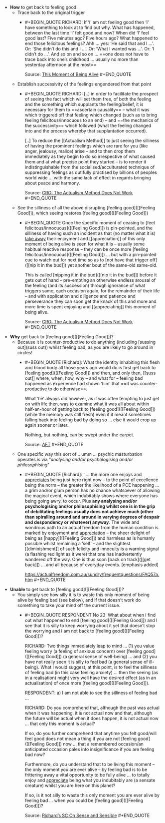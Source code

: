 - **How** to get back to feeling good:
	- Trace back to the original trigger
		- #+BEGIN_QUOTE
		  RICHARD: If ‘I’ am not feeling good then ‘I’ have something to look at to find out why. What has happened, between the last time ‘I’ felt good and now? When did ‘I’ feel good last? Five minutes ago? Five hours ago? What happened to end those felicitous feelings? Ahh ... yes: ‘He said that and I ...’. Or: ‘She didn’t do this and I ...’. Or: ‘What I wanted was ...’. Or: ‘I didn’t do ...’. And so on and so on ... ==one does not have to trace back into one’s childhood ... usually no more than yesterday afternoon at the most==
		  
		  Source: [This Moment of Being Alive](https://actualfreedom.com.au/richard/articles/thismomentofbeingalive.htm)
		  #+END_QUOTE
	- Establish successivity of the feelings engendered from that point
		- #+BEGIN_QUOTE
		  RICHARD: [..]  in order to facilitate the prospect of seeing the fact which will set them free, of both the feeling and the something which supplants the feeling/belief, it is necessary for them to ==ascertain causality== – what it was which triggered off that feeling which changed (such as to bring feeling felicitous/innocuous to an end) – and ==the mechanics of the successivity== which followed (what the feeling changed into and the process whereby that supplantation occurred).
		  
		  [..] To reduce the [[Actualism Method]] to just seeing the silliness of having the prominent feelings which are rare for you (like anger, jealousy, malice) arise – and to then drop them immediately as they begin to do so irrespective of what caused them and at what precise point they started – is to render it indistinguishable from the socialised/acculturated technique of suppressing feelings as dutifully practised by billions of peoples world wide ... with the same lack of effect in regards bringing about peace and harmony.
		  
		  Source: [CRO: The Actualism Method Does Not Work](https://www.actualfreedom.com.au/sundry/commonobjections/CRO31a.htm)
		  #+END_QUOTE
	- See the silliness of all the above disrupting [feeling good]([[Feeling Good]]), which seeing restores [feeling good]([[Feeling Good]])
		- #+BEGIN_QUOTE
		  Once the specific moment of ceasing to [feel felicitous/innocuous]([[Feeling Good]]) is pin-pointed, and the silliness of having such an incident as that (no matter what it is) [take away]([[diminishment]]) their enjoyment and [[appreciation]] of this only moment of being alive is seen for what it is – usually some habitual reactive response – they can be once more [feeling felicitous/innocuous]([[Feeling Good]]) ... but with a pin-pointed cue to watch out for next time so as to [not have that trigger off]([[nip it in the bud]]) yet another bout of the same-old same-old.
		  
		  This is called [nipping it in the bud]([[nip it in the bud]]) before it gets out of hand – pre-empting an otherwise endless arousal of the feeling (and its succession) through ignorance of what triggers same, each occasion again, for the remainder of their life – and with application and diligence and patience and perseverance they can soon get the knack of this and more and more time is spent enjoying and [[appreciating]] this moment of being alive.
		  
		  Source: [CRO: The Actualism Method Does Not Work](https://www.actualfreedom.com.au/sundry/commonobjections/CRO31a.htm)
		  #+END_QUOTE
- **Why** get back to [feeling good]([[Feeling Good]])?
	- Because it is counter-productive to do anything (including [sussing out](suss out)) whilst feeling bad, as you are likely to go around in circles!
		- #+BEGIN_QUOTE
		  [Richard]: What the identity inhabiting this flesh and blood body all those years ago would do is first get back to [feeling good]([[Feeling Good]]) and then, and only then, [[suss out]] where, when, how, why – and what for – feeling bad happened as experience had shown ‘him’ that ==it was counter-productive to do otherwise==.
		  
		  What ‘he’ always did however, as it was often tempting to just get on with life then, was to examine what it was all about within half-an-hour of getting back to [feeling good]([[Feeling Good]]) (while the memory was still fresh) even if it meant sometimes falling back into feeling bad by doing so … else it would crop up again sooner or later.
		  
		  Nothing, but nothing, can be swept under the carpet.
		  
		  Source: [AFT](https://www.actualfreedom.com.au/richard/articles/thismomentofbeingalive.htm)
		  #+END_QUOTE
	- One specific way this sort of .. umm ... psychic masturbation operates is via *"analysing and/or psychologising and/or philosophising*"
		- #+BEGIN_QUOTE
		  [Richard]: ‘ ... the more one enjoys and [appreciates]([[appreciation]]) being just here right now – to the point of excellence being the norm – the greater the likelihood of a PCE happening ... a grim and/or glum person has no chance whatsoever of allowing the magical event, which indubitably shows where everyone has being going awry, to occur. Plus **any analysing and/or psychologising and/or philosophising whilst one is in the grip of debilitating feelings usually does not achieve much (other than spiralling around and around in varying degrees of despair and despondency or whatever) anyway**.
		  The wide and wondrous path to an actual freedom from the human condition is marked by enjoyment and [appreciation]([[appreciation]]) – the sheer delight of being as [happy]([[Feeling Good]]) and harmless as is humanly possible whilst remaining a ‘self’ – and the slightest [[diminishment]] of such felicity and innocuity is a warning signal (a flashing red light as it were) that one has inadvertently wandered off the way.
		  One is thus soon [back on track]([[get back]]) ... and all because of everyday events. [emphasis added]
		  
		  https://actualfreedom.com.au/sundry/frequentquestions/FAQ57a.htm
		  #+END_QUOTE
- **Unable** to get back to [feeling good]([[Feeling Good]])?
	- You simply see how silly it is to waste this only moment of being alive by feeling bad (see below), and if that doesn't work do something to take your mind off the current issue.
		- #+BEGIN_QUOTE
		  RESPONDENT No 23: What about when I find out what happened to end [feeling good]([[Feeling Good]]) and I see that it is silly to keep worrying about it yet that doesn’t stop the worrying and I am not back to [feeling good]([[Feeling Good]])?
		  
		  RICHARD: Two things immediately leap to mind ... (1) you value feeling worry (a feeling of anxious concern) over [feeling good]([[Feeling Good]]) (a general sense of well-being) ... and (2) you have not really seen it is silly to feel bad (a general sense of ill-being). What I would suggest, at this point, is to feel the silliness of feeling bad (in this case feeling anxiety) ... then the seeing (as in a realisation) might very well have the desired effect (as in an actualisation) of once more [feeling good]([[Feeling Good]]).
		  
		  RESPONDENT: a) I am not able to see the silliness of feeling bad ...
		  
		  RICHARD: Do you comprehend that, although the past was actual when it was happening, it is not actual now and that, although the future will be actual when it does happen, it is not actual now ... that only this moment is actual?
		  
		  If so, do you further comprehend that anytime you felt good/will feel good does not mean a thing if you are not [feeling good]([[Feeling Good]]) now ... that a remembered occasion/an anticipated occasion pales into insignificance if you are feeling bad now?
		  
		  Furthermore, do you understand that to be living this moment – the only moment you are ever alive – by feeling bad is to be frittering away a vital opportunity to be fully alive ... to totally enjoy and [appreciate]([[appreciation]]) being what you indubitably are (a sensate creature) whilst you are here on this planet?
		  
		  If so, is it not silly to waste this only moment you are ever alive by feeling bad ... when you could be [feeling good]([[Feeling Good]])?
		  
		  Source: [Richard’s SC On Sense and Sensible](https://www.actualfreedom.com.au/richard/selectedcorrespondence/sc-sense.htm) 
		  #+END_QUOTE